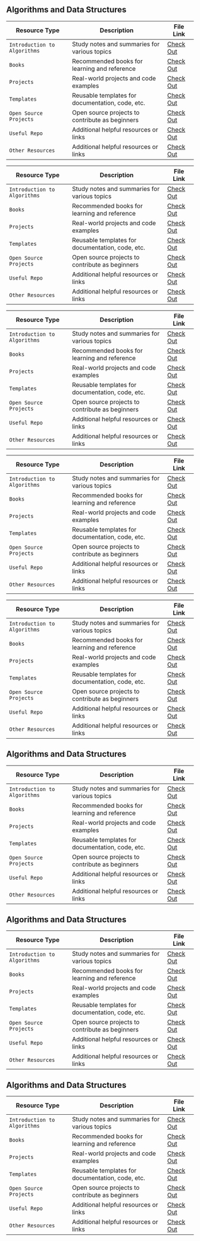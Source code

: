 ## Algorithms and Data Structures
| **Resource Type**       | **Description**                             | **File Link**                    |
|-------------------------|---------------------------------------------|-----------------------------------|
| `Introduction to Algorithms`                 | Study notes and summaries for various topics | [Check Out](https://github.com/iTusharyadav/know-more/blob/main/resources/notes.md)         |
| `Books`                 | Recommended books for learning and reference | [Check Out](books.md)         |
| `Projects`              | Real-world projects and code examples       | [Check Out](projects.md)   |
| `Templates`             | Reusable templates for documentation, code, etc. | [Check Out](templates.md) |
| `Open Source Projects`  | Open source projects to contribute as beginners  | [Check Out](projects.md)   |\
| `Useful Repo`       | Additional helpful resources or links       | [Check Out](resources.md) |
| `Other Resources`       | Additional helpful resources or links       | [Check Out](resources.md) |

| **Resource Type**       | **Description**                             | **File Link**                    |
|-------------------------|---------------------------------------------|-----------------------------------|
| `Introduction to Algorithms`                 | Study notes and summaries for various topics | [Check Out](https://github.com/iTusharyadav/know-more/blob/main/resources/notes.md)         |
| `Books`                 | Recommended books for learning and reference | [Check Out](books.md)         |
| `Projects`              | Real-world projects and code examples       | [Check Out](projects.md)   |
| `Templates`             | Reusable templates for documentation, code, etc. | [Check Out](templates.md) |
| `Open Source Projects`  | Open source projects to contribute as beginners  | [Check Out](projects.md)   |\
| `Useful Repo`       | Additional helpful resources or links       | [Check Out](resources.md) |
| `Other Resources`       | Additional helpful resources or links       | [Check Out](resources.md) |

| **Resource Type**       | **Description**                             | **File Link**                    |
|-------------------------|---------------------------------------------|-----------------------------------|
| `Introduction to Algorithms`                 | Study notes and summaries for various topics | [Check Out](https://github.com/iTusharyadav/know-more/blob/main/resources/notes.md)         |
| `Books`                 | Recommended books for learning and reference | [Check Out](books.md)         |
| `Projects`              | Real-world projects and code examples       | [Check Out](projects.md)   |
| `Templates`             | Reusable templates for documentation, code, etc. | [Check Out](templates.md) |
| `Open Source Projects`  | Open source projects to contribute as beginners  | [Check Out](projects.md)   |\
| `Useful Repo`       | Additional helpful resources or links       | [Check Out](resources.md) |
| `Other Resources`       | Additional helpful resources or links       | [Check Out](resources.md)

| **Resource Type**       | **Description**                             | **File Link**                    |
|-------------------------|---------------------------------------------|-----------------------------------|
| `Introduction to Algorithms`                 | Study notes and summaries for various topics | [Check Out](https://github.com/iTusharyadav/know-more/blob/main/resources/notes.md)         |
| `Books`                 | Recommended books for learning and reference | [Check Out](books.md)         |
| `Projects`              | Real-world projects and code examples       | [Check Out](projects.md)   |
| `Templates`             | Reusable templates for documentation, code, etc. | [Check Out](templates.md) |
| `Open Source Projects`  | Open source projects to contribute as beginners  | [Check Out](projects.md)   |\
| `Useful Repo`       | Additional helpful resources or links       | [Check Out](resources.md) |
| `Other Resources`       | Additional helpful resources or links       | [Check Out](resources.md)


| **Resource Type**       | **Description**                             | **File Link**                    |
|-------------------------|---------------------------------------------|-----------------------------------|
| `Introduction to Algorithms`                 | Study notes and summaries for various topics | [Check Out](https://github.com/iTusharyadav/know-more/blob/main/resources/notes.md)         |
| `Books`                 | Recommended books for learning and reference | [Check Out](books.md)         |
| `Projects`              | Real-world projects and code examples       | [Check Out](projects.md)   |
| `Templates`             | Reusable templates for documentation, code, etc. | [Check Out](templates.md) |
| `Open Source Projects`  | Open source projects to contribute as beginners  | [Check Out](projects.md)   |\
| `Useful Repo`       | Additional helpful resources or links       | [Check Out](resources.md) |
| `Other Resources`       | Additional helpful resources or links       | [Check Out](resources.md)
## Algorithms and Data Structures
| **Resource Type**       | **Description**                             | **File Link**                    |
|-------------------------|---------------------------------------------|-----------------------------------|
| `Introduction to Algorithms`                 | Study notes and summaries for various topics | [Check Out](https://github.com/iTusharyadav/know-more/blob/main/resources/notes.md)         |
| `Books`                 | Recommended books for learning and reference | [Check Out](books.md)         |
| `Projects`              | Real-world projects and code examples       | [Check Out](projects.md)   |
| `Templates`             | Reusable templates for documentation, code, etc. | [Check Out](templates.md) |
| `Open Source Projects`  | Open source projects to contribute as beginners  | [Check Out](projects.md)   |\
| `Useful Repo`       | Additional helpful resources or links       | [Check Out](resources.md) |
| `Other Resources`       | Additional helpful resources or links       | [Check Out](resources.md) |
## Algorithms and Data Structures
| **Resource Type**       | **Description**                             | **File Link**                    |
|-------------------------|---------------------------------------------|-----------------------------------|
| `Introduction to Algorithms`                 | Study notes and summaries for various topics | [Check Out](https://github.com/iTusharyadav/know-more/blob/main/resources/notes.md)         |
| `Books`                 | Recommended books for learning and reference | [Check Out](books.md)         |
| `Projects`              | Real-world projects and code examples       | [Check Out](projects.md)   |
| `Templates`             | Reusable templates for documentation, code, etc. | [Check Out](templates.md) |
| `Open Source Projects`  | Open source projects to contribute as beginners  | [Check Out](projects.md)   |\
| `Useful Repo`       | Additional helpful resources or links       | [Check Out](resources.md) |
| `Other Resources`       | Additional helpful resources or links       | [Check Out](resources.md) |
## Algorithms and Data Structures
| **Resource Type**       | **Description**                             | **File Link**                    |
|-------------------------|---------------------------------------------|-----------------------------------|
| `Introduction to Algorithms`                 | Study notes and summaries for various topics | [Check Out](https://github.com/iTusharyadav/know-more/blob/main/resources/notes.md)         |
| `Books`                 | Recommended books for learning and reference | [Check Out](books.md)         |
| `Projects`              | Real-world projects and code examples       | [Check Out](projects.md)   |
| `Templates`             | Reusable templates for documentation, code, etc. | [Check Out](templates.md) |
| `Open Source Projects`  | Open source projects to contribute as beginners  | [Check Out](projects.md)   |\
| `Useful Repo`       | Additional helpful resources or links       | [Check Out](resources.md) |
| `Other Resources`       | Additional helpful resources or links       | [Check Out](resources.md) |
